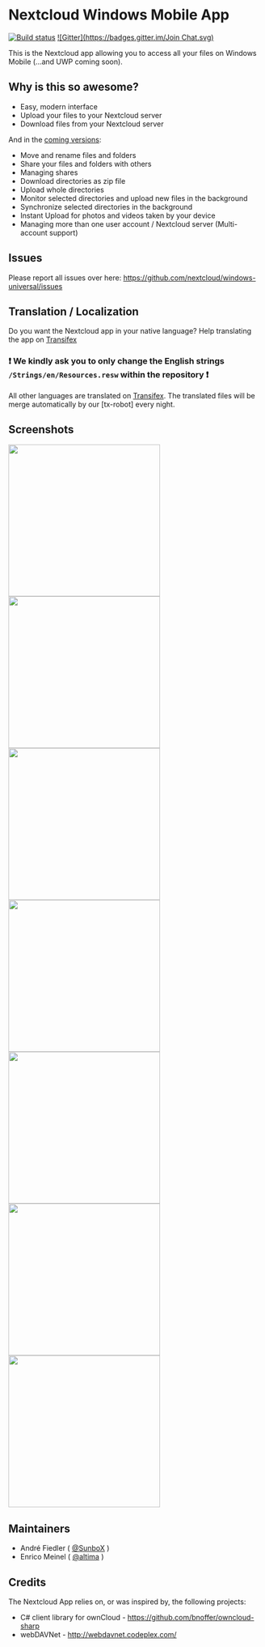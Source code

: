 # Nextcloud Windows Mobile App
[![Build status](https://ci.appveyor.com/api/projects/status/github/altima/nextcloud-app-uwp)](https://ci.appveyor.com/project/altima/nextcloud-app-uwp) [![Gitter](https://badges.gitter.im/Join Chat.svg)](https://gitter.im/Nextcloud-App-UWP/Lobby)

This is the Nextcloud app allowing you to access all your files on Windows Mobile (...and UWP coming soon).

## Why is this so awesome?

* Easy, modern interface
* Upload your files to your Nextcloud server
* Download files from your Nextcloud server

And in the [coming versions](https://github.com/nextcloud/windows-universal/milestones):

* Move and rename files and folders
* Share your files and folders with others
* Managing shares
* Download directories as zip file
* Upload whole directories
* Monitor selected directories and upload new files in the background
* Synchronize selected directories in the background
* Instant Upload for photos and videos taken by your device
* Managing more than one user account / Nextcloud server (Multi-account support)

## Issues

Please report all issues over here: https://github.com/nextcloud/windows-universal/issues

## Translation / Localization

Do you want the Nextcloud app in your native language? 
Help translating the app on [Transifex](https://www.transifex.com/nextcloud/nextcloud/windows-universal/)

### :exclamation: We kindly ask you to only change the English strings `/Strings/en/Resources.resw` within the repository  :exclamation:
All other languages are translated on [Transifex](https://www.transifex.com/nextcloud/nextcloud/windows-universal/). 
The translated files will be merge automatically by our [tx-robot] every night.

## Screenshots

<kbd><img src="https://raw.githubusercontent.com/SunboX/Nextcloud-App-UWP/master/resources/screenshots/en-us/login-screen_light.png" width="300"/></kbd>
<kbd><img src="https://raw.githubusercontent.com/SunboX/Nextcloud-App-UWP/master/resources/screenshots/en-us/screen-1_light.png" width="300"/></kbd>
<kbd><img src="https://raw.githubusercontent.com/SunboX/Nextcloud-App-UWP/master/resources/screenshots/en-us/screen-2_light.png" width="300"/></kbd>
<kbd><img src="https://raw.githubusercontent.com/SunboX/Nextcloud-App-UWP/master/resources/screenshots/en-us/screen-3_light.png" width="300"/></kbd>
<kbd><img src="https://raw.githubusercontent.com/SunboX/Nextcloud-App-UWP/master/resources/screenshots/en-us/screen-4_light.png" width="300"/></kbd>
<kbd><img src="https://raw.githubusercontent.com/SunboX/Nextcloud-App-UWP/master/resources/screenshots/en-us/screen-5_light.png" width="300"/></kbd>
<kbd><img src="https://raw.githubusercontent.com/SunboX/Nextcloud-App-UWP/master/resources/screenshots/en-us/screen-1_dark.png" width="300"/></kbd>

## Maintainers

* André Fiedler ( [@SunboX](https://github.com/SunboX) )
* Enrico Meinel ( [@altima](https://github.com/altima) )

## Credits

The Nextcloud App relies on, or was inspired by, the following projects:

* C# client library for ownCloud - https://github.com/bnoffer/owncloud-sharp
* webDAVNet - http://webdavnet.codeplex.com/
